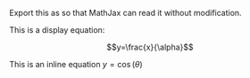 ---
---
Export this as so that MathJax can read it without modification.

This is a display equation:

$$y=\frac{x}{\alpha}$$

This is an inline equation $y=\cos(\theta)$
